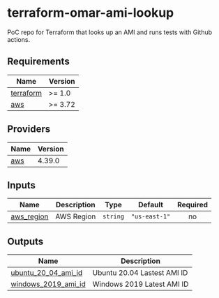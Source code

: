 # terraform-omar-ami-lookup

PoC repo for Terraform that looks up an AMI and runs tests with Github actions.

<!-- BEGIN_TF_DOCS -->
## Requirements

| Name | Version |
|------|---------|
| <a name="requirement_terraform"></a> [terraform](#requirement\_terraform) | >= 1.0 |
| <a name="requirement_aws"></a> [aws](#requirement\_aws) | >= 3.72 |

## Providers

| Name | Version |
|------|---------|
| <a name="provider_aws"></a> [aws](#provider\_aws) | 4.39.0 |

## Inputs

| Name | Description | Type | Default | Required |
|------|-------------|------|---------|:--------:|
| <a name="input_aws_region"></a> [aws\_region](#input\_aws\_region) | AWS Region | `string` | `"us-east-1"` | no |

## Outputs

| Name | Description |
|------|-------------|
| <a name="output_ubuntu_20_04_ami_id"></a> [ubuntu\_20\_04\_ami\_id](#output\_ubuntu\_20\_04\_ami\_id) | Ubuntu 20.04 Lastest AMI ID |
| <a name="output_windows_2019_ami_id"></a> [windows\_2019\_ami\_id](#output\_windows\_2019\_ami\_id) | Windows 2019 Latest AMI ID |
<!-- END_TF_DOCS -->